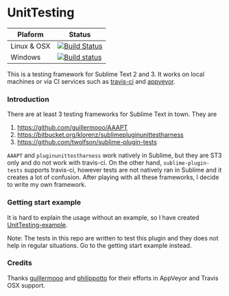 UnitTesting
===================
**Plaform** | **Status**
------------|------------
Linux & OSX | [![Build Status](https://travis-ci.org/randy3k/UnitTesting.png?branch=master)](https://travis-ci.org/randy3k/UnitTesting)
Windows | [![Build status](https://ci.appveyor.com/api/projects/status/9nnjlnj6tetbxuqd/branch/master)](https://ci.appveyor.com/project/randy3k/unittesting/branch/master)

This is a testing framework for Sublime Text 2 and 3. It works on local machines or via CI services such as [travis-ci](https://travis-ci.org) and [appveyor](http://www.appveyor.com).

### Introduction

There are at least 3 testing frameworks for Sublime Text in town. They are

1. https://github.com/guillermooo/AAAPT
2. https://bitbucket.org/klorenz/sublimepluginunittestharness
3. https://github.com/twolfson/sublime-plugin-tests

`AAAPT` and `pluginunittestharness` work natively in Sublime, but they are ST3 only and do not work with travis-ci. On the other hand, `sublime-plugin-tests` supports travis-ci, however tests are not natively ran in Sublime and it creates a lot of confusion. After playing with all these frameworks, I decide to write my own framework.

### Getting start example

It is hard to explain the usage without an example, so I have created [UnitTesting-example](https://github.com/randy3k/UnitTesting-example).

Note: The tests in this repo are written to test this plugin and they does not help in regular situations. Go to the getting start example instead.

### Credits
Thanks [guillermooo](https://github.com/guillermooo) and [philippotto](https://github.com/philippotto) for their efforts in AppVeyor and Travis OSX support. 
